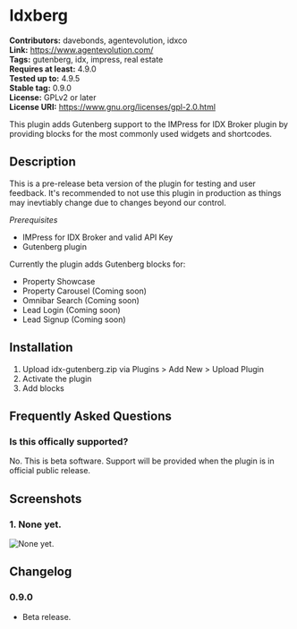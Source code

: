 # Idxberg #
**Contributors:** davebonds, agentevolution, idxco  
**Link:** https://www.agentevolution.com/  
**Tags:** gutenberg, idx, impress, real estate  
**Requires at least:** 4.9.0  
**Tested up to:** 4.9.5  
**Stable tag:** 0.9.0  
**License:** GPLv2 or later  
**License URI:** https://www.gnu.org/licenses/gpl-2.0.html  

This plugin adds Gutenberg support to the IMPress for IDX Broker plugin by providing blocks for the most commonly used widgets and shortcodes.

## Description ##

This is a pre-release beta version of the plugin for testing and user feedback. It's recommended to not use this plugin in production as things may inevtiably change due to changes beyond our control.

*Prerequisites*
* IMPress for IDX Broker and valid API Key
* Gutenberg plugin

Currently the plugin adds Gutenberg blocks for:
* Property Showcase
* Property Carousel (Coming soon)
* Omnibar Search (Coming soon)
* Lead Login (Coming soon)
* Lead Signup (Coming soon)

## Installation ##

1. Upload idx-gutenberg.zip via Plugins > Add New > Upload Plugin
1. Activate the plugin
1. Add blocks

## Frequently Asked Questions ##

### Is this offically supported? ###

No. This is beta software. Support will be provided when the plugin is in official public release.

## Screenshots ##

### 1. None yet. ###
![None yet.](http://ps.w.org/idxberg/assets/screenshot-1.png)


## Changelog ##

### 0.9.0 ###
* Beta release.

